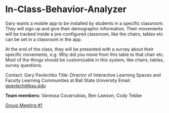 # In-Class-Behavior-Analyzer

Gary wants a mobile app to be installed by students in a specific classroom. They will sign up and give their demographic information. Their movements will be tracked inside a pre-configured classroom, like the chairs, tables etc can be set in a classroom in the app.

At the end of the class, they will be presented with a survey about their specific movements, e.g. Why did you move from this table to that chair etc. Most of the things should be customizable in this system, like chairs, tables, survey questions.

Contact: Gary Pavlechko
Title: Director of Interactive Learning Spaces and Faculty Learning Communities at Ball State University
Email: gpavlech@bsu.edu

**Team members:**
  Vanessa Covarrubias, 
  Ben Lawson, 
  Cody Tebbe

[Group Meeting #1](https://docs.google.com/document/d/19V_oVq57zbx2RUjroK89Ok1RTQhPDSYNuMSrUVdH1W0/edit#heading=h.ory6vdsvg2ng)
